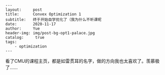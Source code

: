 ```
---
layout:     post
title:      Convex Optimization 1
subtitle:   终于开始自学优化了（我为什么不听课呢
date:       2020-11-17
author:     Yue
header-img: img/post-bg-opt1-palace.jpg
catalog: 	 true
tags:
    - optimization
---
```

看了CMU的课程主页，都是如雷贯耳的名字，做的方向我也太喜欢了。羡慕极了......